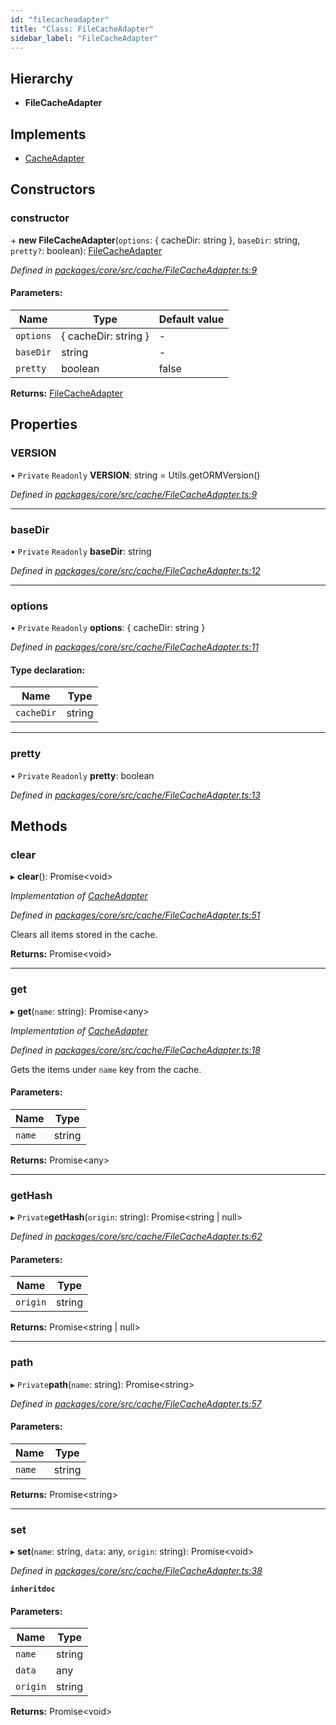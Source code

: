 ```yaml
---
id: "filecacheadapter"
title: "Class: FileCacheAdapter"
sidebar_label: "FileCacheAdapter"
---
```


## Hierarchy

* **FileCacheAdapter**

## Implements

* [CacheAdapter](../interfaces/cacheadapter.md)

## Constructors

### constructor

\+ **new FileCacheAdapter**(`options`: { cacheDir: string  }, `baseDir`: string, `pretty?`: boolean): [FileCacheAdapter](filecacheadapter.md)

*Defined in [packages/core/src/cache/FileCacheAdapter.ts:9](https://github.com/mikro-orm/mikro-orm/blob/d945b8a11/packages/core/src/cache/FileCacheAdapter.ts#L9)*

#### Parameters:

Name | Type | Default value |
------ | ------ | ------ |
`options` | { cacheDir: string  } | - |
`baseDir` | string | - |
`pretty` | boolean | false |

**Returns:** [FileCacheAdapter](filecacheadapter.md)

## Properties

### VERSION

• `Private` `Readonly` **VERSION**: string = Utils.getORMVersion()

*Defined in [packages/core/src/cache/FileCacheAdapter.ts:9](https://github.com/mikro-orm/mikro-orm/blob/d945b8a11/packages/core/src/cache/FileCacheAdapter.ts#L9)*

___

### baseDir

• `Private` `Readonly` **baseDir**: string

*Defined in [packages/core/src/cache/FileCacheAdapter.ts:12](https://github.com/mikro-orm/mikro-orm/blob/d945b8a11/packages/core/src/cache/FileCacheAdapter.ts#L12)*

___

### options

• `Private` `Readonly` **options**: { cacheDir: string  }

*Defined in [packages/core/src/cache/FileCacheAdapter.ts:11](https://github.com/mikro-orm/mikro-orm/blob/d945b8a11/packages/core/src/cache/FileCacheAdapter.ts#L11)*

#### Type declaration:

Name | Type |
------ | ------ |
`cacheDir` | string |

___

### pretty

• `Private` `Readonly` **pretty**: boolean

*Defined in [packages/core/src/cache/FileCacheAdapter.ts:13](https://github.com/mikro-orm/mikro-orm/blob/d945b8a11/packages/core/src/cache/FileCacheAdapter.ts#L13)*

## Methods

### clear

▸ **clear**(): Promise&#60;void>

*Implementation of [CacheAdapter](../interfaces/cacheadapter.md)*

*Defined in [packages/core/src/cache/FileCacheAdapter.ts:51](https://github.com/mikro-orm/mikro-orm/blob/d945b8a11/packages/core/src/cache/FileCacheAdapter.ts#L51)*

Clears all items stored in the cache.

**Returns:** Promise&#60;void>

___

### get

▸ **get**(`name`: string): Promise&#60;any>

*Implementation of [CacheAdapter](../interfaces/cacheadapter.md)*

*Defined in [packages/core/src/cache/FileCacheAdapter.ts:18](https://github.com/mikro-orm/mikro-orm/blob/d945b8a11/packages/core/src/cache/FileCacheAdapter.ts#L18)*

Gets the items under `name` key from the cache.

#### Parameters:

Name | Type |
------ | ------ |
`name` | string |

**Returns:** Promise&#60;any>

___

### getHash

▸ `Private`**getHash**(`origin`: string): Promise&#60;string \| null>

*Defined in [packages/core/src/cache/FileCacheAdapter.ts:62](https://github.com/mikro-orm/mikro-orm/blob/d945b8a11/packages/core/src/cache/FileCacheAdapter.ts#L62)*

#### Parameters:

Name | Type |
------ | ------ |
`origin` | string |

**Returns:** Promise&#60;string \| null>

___

### path

▸ `Private`**path**(`name`: string): Promise&#60;string>

*Defined in [packages/core/src/cache/FileCacheAdapter.ts:57](https://github.com/mikro-orm/mikro-orm/blob/d945b8a11/packages/core/src/cache/FileCacheAdapter.ts#L57)*

#### Parameters:

Name | Type |
------ | ------ |
`name` | string |

**Returns:** Promise&#60;string>

___

### set

▸ **set**(`name`: string, `data`: any, `origin`: string): Promise&#60;void>

*Defined in [packages/core/src/cache/FileCacheAdapter.ts:38](https://github.com/mikro-orm/mikro-orm/blob/d945b8a11/packages/core/src/cache/FileCacheAdapter.ts#L38)*

**`inheritdoc`** 

#### Parameters:

Name | Type |
------ | ------ |
`name` | string |
`data` | any |
`origin` | string |

**Returns:** Promise&#60;void>
